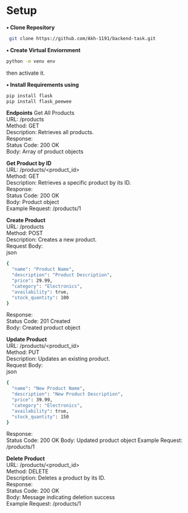 
# Setup

**• Clone Repository**

```bash
 git clone https://github.com/Akh-1191/backend-task.git
```

**• Create Virtual Enviornment**
```bash
python -m venv env
```

then activate it.

**• Install Requirements using**

```bash
pip install flask
pip install flask_peewee
```

**Endpoints**
Get All Products  
URL: /products  
Method: GET  
Description: Retrieves all products.  
Response:  
Status Code: 200 OK  
Body: Array of product objects  

**Get Product by ID**  
URL: /products/<product_id>  
Method: GET  
Description: Retrieves a specific product by its ID.  
Response:  
Status Code: 200 OK  
Body: Product object  
Example Request: /products/1  

**Create Product**  
URL: /products  
Method: POST  
Description: Creates a new product.  
Request Body:  
json  
```bash
{  
  "name": "Product Name",  
  "description": "Product Description",  
  "price": 29.99,  
  "category": "Electronics",  
  "availability": true,  
  "stock_quantity": 100  
}
```
Response:  
Status Code: 201 Created  
Body: Created product object  

**Update Product**  
URL: /products/<product_id>  
Method: PUT  
Description: Updates an existing product.  
Request Body:  
json
```bash
{
  "name": "New Product Name",  
  "description": "New Product Description",  
  "price": 39.99,  
  "category": "Electronics",  
  "availability": true,  
  "stock_quantity": 150  
}
```
Response:   
Status Code: 200 OK
Body: Updated product object
Example Request: /products/1

**Delete Product**  
URL: /products/<product_id>  
Method: DELETE  
Description: Deletes a product by its ID.  
Response:  
Status Code: 200 OK  
Body: Message indicating deletion success  
Example Request: /products/1  
    

